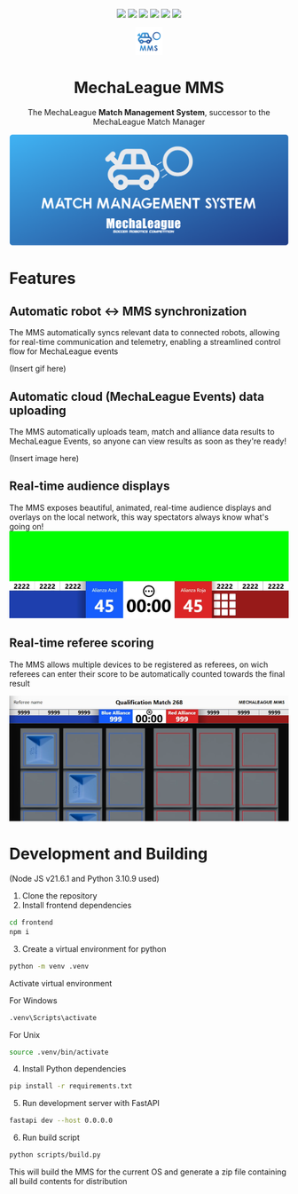 <p align="center">
    <img src="https://img.shields.io/badge/React-20232A?style=for-the-badge&logo=react&logoColor=61DAFB">
    <img src="https://img.shields.io/badge/TypeScript-007ACC?style=for-the-badge&logo=typescript&logoColor=white">
    <img src="https://img.shields.io/badge/Python-FFD43B?style=for-the-badge&logo=python&logoColor=blue">
    <img src="https://img.shields.io/badge/fastapi-109989?style=for-the-badge&logo=FASTAPI&logoColor=white">
    <img src="https://img.shields.io/badge/firebase-ffca28?style=for-the-badge&logo=firebase&logoColor=black">
    <img src="https://img.shields.io/badge/shadcn%2Fui-000000?style=for-the-badge&logo=shadcnui&logoColor=white">
</p>

<p align="center">
    <img src="./assets/MMS-ICON.png" width="50px">
    <h1 align="center">MechaLeague MMS</h1>
    <p align="center">The MechaLeague <b>Match Management System</b>, successor to the MechaLeague Match Manager</p>
</p>

![](./assets/MMS-BANNER.png)

# Features

## Automatic robot &harr; MMS synchronization
The MMS automatically syncs relevant data to connected robots, allowing for real-time communication and telemetry, enabling a streamlined control flow for MechaLeague events

(Insert gif here)

## Automatic cloud (MechaLeague Events) data uploading
The MMS automatically uploads team, match and alliance data results to MechaLeague Events, so anyone can view results as soon as they're ready!

(Insert image here)

## Real-time audience displays
The MMS exposes beautiful, animated, real-time audience displays and overlays on the local network, this way spectators always know what's going on!
![](./assets/overlay.png)

## Real-time referee scoring
The MMS allows multiple devices to be registered as referees, on wich referees can enter their score to be automatically counted towards the final result

![](./assets/refe.png)

# Development and Building
(Node JS v21.6.1 and Python 3.10.9 used)

1. Clone the repository
2. Install frontend dependencies
```sh
cd frontend
npm i
```
3. Create a virtual environment for python
```sh
python -m venv .venv
```

Activate virtual environment

For Windows
```sh
.venv\Scripts\activate
```

For Unix
```sh
source .venv/bin/activate
```
4. Install Python dependencies
```sh
pip install -r requirements.txt
```

5. Run development server with FastAPI
```sh
fastapi dev --host 0.0.0.0
```

6. Run build script
```sh
python scripts/build.py
```
This will build the MMS for the current OS and generate a zip file containing all build contents for distribution
